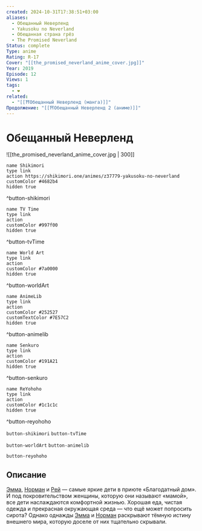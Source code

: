 ```yaml
---
created: 2024-10-31T17:38:51+03:00
aliases:
  - Обещанный Неверленд
  - Yakusoku no Neverland
  - Обещанная страна грёз
  - The Promised Neverland
Status: complete
Type: anime
Rating: R-17
Cover: "[[the_promised_neverland_anime_cover.jpg]]"
Year: 2019
Episode: 12
Views: 1
tags:
  - ❤
related:
  - "[[⛩️Обещанный Неверленд (манга)]]"
Продолжение: "[[⛩️Обещанный Неверленд 2 (аниме)]]"
---
```


# Обещанный Неверленд

![[the_promised_neverland_anime_cover.jpg | 300]]

```button
name Shikimori
type link
action https://shikimori.one/animes/z37779-yakusoku-no-neverland
customColor #4682b4
hidden true
```
^button-shikimori

```button
name TV Time
type link
action 
customColor #997f00
hidden true
```
^button-tvTime

```button
name World Art
type link
action 
customColor #7a0000
hidden true
```
^button-worldArt

```button
name AnimeLib
type link
action 
customColor #252527
customTextColor #7E57C2
hidden true
```
^button-animelib

```button
name Senkuro
type link
action 
customColor #191A21
hidden true
```
^button-senkuro

```button
name ReYohoho
type link
action 
customColor #1c1c1c
hidden true
```
^button-reyohoho



`button-shikimori` `button-tvTime`

`button-worldArt` `button-animelib`

`button-reyohoho`

## Описание

[Эмма](https://shikimori.one/characters/144337-emma), [Норман](https://shikimori.one/characters/144916-norman) и [Рей](https://shikimori.one/characters/144919-ray) — самые яркие дети в приюте «Благодатный дом». И под покровительством женщины, которую они называют «мамой», все дети наслаждаются комфортной жизнью. Хорошая еда, чистая одежда и прекрасная окружающая среда — что ещё может попросить сирота? Однако однажды [Эмма](https://shikimori.one/characters/144337-emma) и [Норман](https://shikimori.one/characters/144916-norman) раскрывают тёмную истину внешнего мира, которую доселе от них тщательно скрывали.
